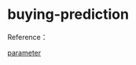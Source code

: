 # buying-prediction

Reference：

[parameter](https://www.analyticsvidhya.com/blog/2016/03/complete-guide-parameter-tuning-xgboost-with-codes-python/)

